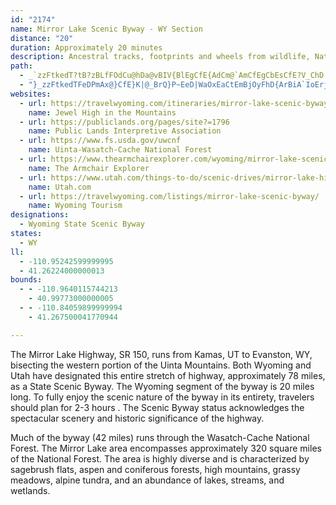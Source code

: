 ```yaml
---
id: "2174"
name: Mirror Lake Scenic Byway - WY Section
distance: "20"
duration: Approximately 20 minutes
description: Ancestral tracks, footprints and wheels from wildlife, Native Americans, mountain men, pioneers and countless forms of transportation have been imprinted on the land adjacent to this byway.
path:
  - _`zzFtkedT?tB?zBLfFOdCu@hDa@vBIV{BlEgCfE{AdCm@`AmCfEgCbEsCfE?V_ChD
  - "}_zzFtkedTFeDPmAx@}CfE}K|@_BrQ}P~EeD|WaOxEaCtEmBjOyFhD{ArBiA`IoErjAis@|FmFnn@{n@xFgHjG_JfDcElKaLxdAkfAtKyJ~B{A|EkClEoBdBk@x`@yI~O}DvFmCrSaL|PsHze@aSvCaBtE_DpSwPve@e_@pAyA~B_DrAkCx@{B^sAv@mEXmC^uJZkFl@uFn@}CbAqDtAwDjMuWfCiGnCgKrNam@xCyHjAwBzFgHfDmDnG_GhEsCnEyBxOkF~Ci@tBOzXDrCUpFqAbDaBtL{HlFsBlDw@bCQbDGdDRfi@dIxL`FnEhApB^`ADfEBd`AgEbv@?j{BYpDLrBZbDv@|mAre@jsAnv@zPbLtXrObAr@rC~CbBlDnAbEp@dFL~B?rEyBvTYrGInkARdELlA`ArEj@dBvAlCz@lApBtBzA~@vBbAbDh@pCBpAGnk@aKts@sMdCq@rDuAtCeBz^kZjLoP~BmCld@k\\js@_g@jGeDlLiF"
websites:
  - url: https://travelwyoming.com/itineraries/mirror-lake-scenic-byway/
    name: Jewel High in the Mountains
  - url: https://publiclands.org/pages/site?=1796
    name: Public Lands Interpretive Association
  - url: https://www.fs.usda.gov/uwcnf
    name: Uinta-Wasatch-Cache National Forest
  - url: https://www.thearmchairexplorer.com/wyoming/mirror-lake-scenic-byway.php
    name: The Armchair Explorer
  - url: https://www.utah.com/things-to-do/scenic-drives/mirror-lake-highway/
    name: Utah.com
  - url: https://travelwyoming.com/listings/mirror-lake-scenic-byway/
    name: Wyoming Tourism
designations:
  - Wyoming State Scenic Byway
states:
  - WY
ll:
  - -110.95242599999995
  - 41.26224000000013
bounds:
  - - -110.9640115744213
    - 40.99773000000005
  - - -110.84059899999994
    - 41.267500041770944

---
```


The Mirror Lake Highway, SR 150, runs from Kamas, UT to Evanston, WY, bisecting the western portion of the Uinta Mountains. Both Wyoming and Utah have designated this entire stretch of highway, approximately 78 miles, as a State Scenic Byway. The Wyoming segment of the byway is 20 miles long. To fully enjoy the scenic nature of the byway in its entirety, travelers should plan for 2-3 hours . The  Scenic Byway status acknowledges the spectacular scenery and historic significance of the highway.


Much of the byway (42 miles) runs through the Wasatch-Cache National Forest. The Mirror Lake area encompasses approximately 320 square miles of the National Forest. The area is highly diverse and is characterized by sagebrush flats, aspen and coniferous forests, high mountains, grassy meadows, alpine tundra, and an abundance of lakes, streams, and wetlands.
